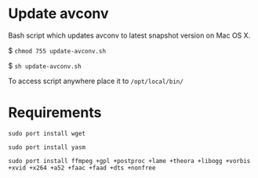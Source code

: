# Update avconv

Bash script which updates avconv to latest snapshot version on Mac OS X.

$ `chmod 755 update-avconv.sh`

$ `sh update-avconv.sh`

To access script anywhere place it to `/opt/local/bin/`

# Requirements

`sudo port install wget`

`sudo port install yasm`

`sudo port install ffmpeg +gpl +postproc +lame +theora +libogg +vorbis +xvid +x264 +a52 +faac +faad +dts +nonfree`